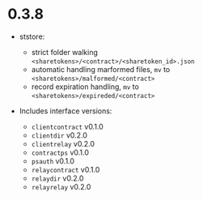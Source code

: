 # 0.3.8

- ststore:
    - strict folder walking `<sharetokens>/<contract>/<sharetoken_id>.json`
    - automatic handling marformed files, `mv` to `<sharetokens>/malformed/<contract>`
    - record expiration handling, `mv` to `<sharetokens>/expireded/<contract>`

- Includes interface versions:
    - `clientcontract` v0.1.0
    - `clientdir` v0.2.0
    - `clientrelay` v0.2.0
    - `contractps` v0.1.0
    - `psauth` v0.1.0
    - `relaycontract` v0.1.0
    - `relaydir` v0.2.0
    - `relayrelay` v0.2.0
